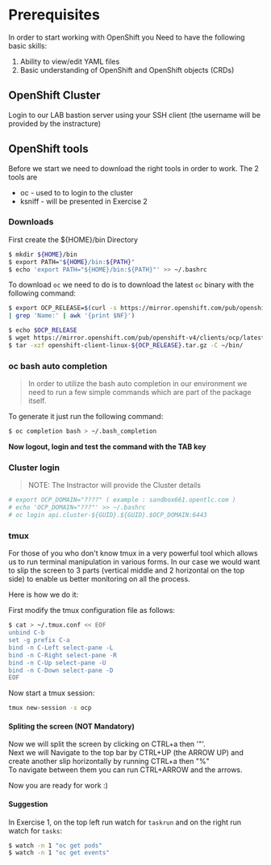 # Prerequisites

In order to start working with OpenShift you Need to have the following basic skills:

1. Ability to view/edit YAML files
1. Basic understanding of OpenShift and OpenShift objects (CRDs)


## OpenShift Cluster

Login to our LAB bastion server using your SSH client (the username will be provided by the instracture)

## OpenShift tools   

Before we start we need to download the right tools in order to work.
The 2 tools are
  - oc - used to to login to the cluster
  - ksniff - will be presented in Exercise 2


### Downloads

First create the ${HOME}/bin Directory

```bash
$ mkdir ${HOME}/bin
$ export PATH="${HOME}/bin:${PATH}"
$ echo 'export PATH="${HOME}/bin:${PATH}"' >> ~/.bashrc
```

To download `oc` we need to do is to download the latest `oc` binary with the following command:

```bash
$ export OCP_RELEASE=$(curl -s https://mirror.openshift.com/pub/openshift-v4/clients/ocp/latest/release.txt \
| grep 'Name:' | awk '{print $NF}')

$ echo $OCP_RELEASE
$ wget https://mirror.openshift.com/pub/openshift-v4/clients/ocp/latest/openshift-client-linux-${OCP_RELEASE}.tar.gz
$ tar -xzf openshift-client-linux-${OCP_RELEASE}.tar.gz -C ~/bin/
```
### oc bash auto completion

> In order to utilize the bash auto completion in our environment we need to run a few simple commands which are part of the package itself.  

To generate it just run the following command:

```bash
$ oc completion bash > ~/.bash_completion
```

**Now logout, login and test the command with the TAB key**

### Cluster login

> NOTE: The Instractor will provide the Cluster details

```bash
# export OCP_DOMAIN="????" ( example : sandbox661.opentlc.com )
# echo 'OCP_DOMAIN="???"' >> ~/.bashrc
# oc login api.cluster-${GUID}.${GUID}.$OCP_DOMAIN:6443
```

### tmux

For those of you who don't know tmux in a very powerful tool which allows us to run terminal manipulation in various forms. In our case we would want to slip the screen to 3 parts (vertical middle and 2 horizontal on the top side) to enable us better monitoring on all the process.

Here is how we do it:

First modify the tmux configuration file as follows:

```bash
$ cat > ~/.tmux.conf << EOF
unbind C-b
set -g prefix C-a
bind -n C-Left select-pane -L
bind -n C-Right select-pane -R
bind -n C-Up select-pane -U
bind -n C-Down select-pane -D
EOF
```
Now start a tmux session:

```bash
tmux new-session -s ocp
```

#### Spliting the screen (NOT Mandatory)

Now we will split the screen by clicking on CTRL+a then '"'.  
Next we will Navigate to the top bar by CTRL+UP (the ARROW UP) and create another slip horizontally by running CTRL+a then "%"  
To navigate between them you can run CTRL+ARROW and the arrows.  

Now you are ready for work :)  

#### Suggestion

In Exercise 1, on the top left run watch for `taskrun` and on the right run watch for `tasks`:

```bash
$ watch -n 1 "oc get pods"
$ watch -n 1 "oc get events"
```
